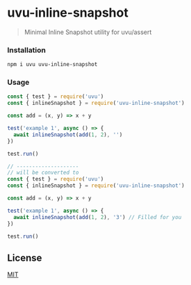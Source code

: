 # uvu-inline-snapshot

> Minimal Inline Snapshot utility for uvu/assert

### Installation

```sh
npm i uvu uvu-inline-snapshot
```

### Usage

```js
const { test } = require('uvu')
const { inlineSnapshot } = require('uvu-inline-snapshot')

const add = (x, y) => x + y

test('example 1', async () => {
  await inlineSnapshot(add(1, 2), '')
})

test.run()

// --------------------
// will be converted to
const { test } = require('uvu')
const { inlineSnapshot } = require('uvu-inline-snapshot')

const add = (x, y) => x + y

test('example 1', async () => {
  await inlineSnapshot(add(1, 2), '3') // Filled for you
})

test.run()
```

## License

[MIT](/LICENSE)
